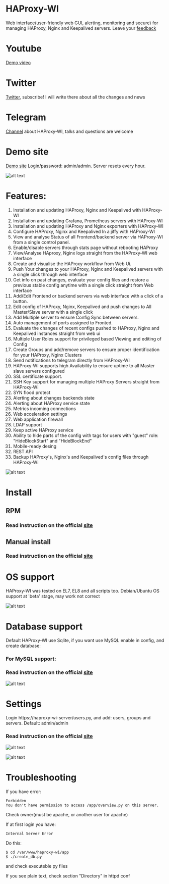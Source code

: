# HAProxy-WI
Web interface(user-friendly web GUI, alerting, monitoring and secure) for managing HAProxy, Nginx and Keepalived servers. Leave your [feedback](https://github.com/Aidaho12/haproxy-wi/issues)

# Youtube
[Demo video](https://www.youtube.com/channel/UCo0lCg24j-H4f0S9kMjp-_w)

# Twitter
[Twitter](https://twitter.com/haproxy_wi), subscribe! I will write there about all the changes and news

# Telegram
[Channel](https://t.me/haproxy_wi) about HAProxy-WI, talks and questions are welcome
# Demo site
[Demo site](https://demo.haproxy-wi.org) Login/password: admin/admin. Server resets every hour.

![alt text](image/haproxy-wi-config-show.png "Show config page")

# Features:
1.  Installation and updating HAProxy, Nginx and Keepalived with HAProxy-WI
1.  Installation and updating Grafana, Prometheus servers with HAProxy-WI
1.  Installation and updating HAProxy and Nginx exporters with HAProxy-WI
2.	Configure HAProxy, Nginx and Keepalived In a jiffy with HAProxy-WI
3.	View and analyse Status of all Frontend/backend server via HAProxy-WI from a single control panel.
4.	Enable/disable servers through stats page without rebooting HAProxy
5.	View/Analyse HAproxy, Nginx logs straight from the HAProxy-WI web interface
6.	Create and visualise the HAProxy workflow from Web Ui.
7.	Push Your changes to your HAProxy, Nginx and Keepalived servers with a single click through web interface
8.	Get info on past changes, evaluate your config files and restore a previous stable config anytime with a single click straight from Web interface
9.	Add/Edit Frontend or backend servers via web interface with a click of a button.
10.	Edit config of HAProxy, Nginx, Keepalived and push changes to All Master/Slave server with a single click
11.	Add Multiple server to ensure Config Sync between servers.
12.	Auto management of ports assigned to Fronted. 
13.	Evaluate the changes of recent configs pushed to HAProxy, Nginx and Keepalived instances straight from web ui
14.	Multiple User Roles support for privileged based Viewing and editing of Config
15.	Create Groups and add/remove servers to ensure proper identification for your HAProxy, Nginx Clusters
16.	Send notifications to telegram directly from HAProxy-WI
17.	HAProxy-WI supports high Availability to ensure uptime to all Master slave servers configured
18.	SSL certificate support.
19.	SSH Key support for managing multiple HAProxy Servers straight from HAProxy-WI
20. SYN flood protect
21. Alerting about changes backends state
22. Alerting about HAProxy service state
23. Metrics incoming connections
24. Web acceleration settings
25. Web application firewall
26. LDAP support
27. Keep active HAProxy service
28. Ability to hide parts of the config with tags for users with "guest" role:  "HideBlockStart" and "HideBlockEnd"
29. Mobile-ready desing
30. REST API
31. Backup HAProxy's, Nginx's and Keepalived's config files through HAProxy-WI

![alt text](image/haproxy-wi-metrics.png "Merics")

# Install

## RPM

### Read instruction on the official [site](https://haproxy-wi.org/installation.py#rpm)

## Manual install

### Read instruction on the official [site](https://haproxy-wi.org/installation.py#manual)

# OS support
HAProxy-WI was tested on EL7, EL8 and all scripts too. Debian/Ubuntu OS support at 'beta' stage, may work not correct

![alt text](image/haproxy-wi-admin-area.png "Admin area")

# Database support

Default HAProxy-WI use Sqlite, if you want use MySQL enable in config, and create database:

### For MySQL support:

### Read instruction on the official [site](https://haproxy-wi.org/settings.py#db_settings)

![alt text](image/haproxy-wi-overview.png "Overview page")

# Settings


Login https://haproxy-wi-server/users.py, and add: users, groups and servers. Default: admin/admin

### Read instruction on the official [site](https://haproxy-wi.org/settings.py)

![alt text](image/haproxy-wi-admin-area.png "Admin area")


![alt text](image/haproxy-wi-logs.png "View logs page")



# Troubleshooting
If you have error:
```
Forbidden
You don't have permission to access /app/overview.py on this server. 
```

Check owner(must be apache, or another user for apache)

If at first login you have:
```
Internal Server Error
```

Do this:
```
$ cd /var/www/haproxy-wi/app
$ ./create_db.py
```
and check executeble py files

If you see plain text, check section "Directory" in httpd conf
